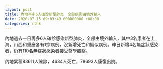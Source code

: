 ```yaml
---
layout: post
title: 內地再多6人確診新型肺炎　全部病例由境外輸入
date: 2020-07-15 09:03:49.000000000 +08:00
categories: rthk
---
```


內地過去一日再多6人確診感染新型肺炎，全部由境外輸入，其中3名患者在上海，山西和重慶各有1宗病例，沒新增死亡和疑似病例。昨日新增4名無症狀感染者，仍有110名無症狀感染者接受醫學觀察。

內地累積83611人確診，4634人死亡，78693人康復出院。

